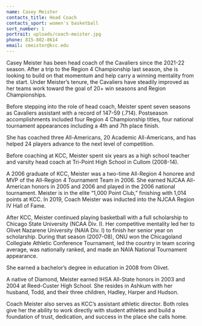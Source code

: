```yaml
---
name: Casey Meister
contacts_title: Head Coach
contacts_sport: women's basketball
sort_number: 1
portrait: uploads/coach-meister.jpg
phone: 815‑802‑8614
email: cmeister@kcc.edu
---
```

Casey Meister has been head coach of the Cavaliers since the 2021-22 season. After a trip to the Region 4 Championship last season, she is looking to build on that momentum and help carry a winning mentality from the start. Under Meister’s tenure, the Cavaliers have steadily improved as her teams work toward the goal of 20+ win seasons and Region Championships.

Before stepping into the role of head coach, Meister spent seven seasons as Cavaliers assistant with a record of 147-59 (.714). Postseason accomplishments included four Region 4 Championship titles, four national tournament appearances including a 4th and 7th place finish.

She has coached three All-Americans, 20 Academic All-Americans, and has helped 24 players advance to the next level of competition.

Before coaching at KCC, Meister spent six years as a high school teacher and varsity head coach at Tri-Point High School in Cullom (2008-14).

A 2006 graduate of KCC, Meister was a two-time All-Region 4 honoree and MVP of the All-Region 4 Tournament Team in 2006. She earned NJCAA All-American honors in 2005 and 2006 and played in the 2006 national tournament. Meister is in the elite “1,000 Point Club,” finishing with 1,014 points at KCC. In 2019, Coach Meister was inducted into the NJCAA Region IV Hall of Fame.

After KCC, Meister continued playing basketball with a full scholarship to Chicago State University (NCAA Div. I). Her competitive mentality led her to Olivet Nazarene University (NAIA Div. I) to finish her senior year on scholarship. During that season (2007-08), ONU won the Chicagoland Collegiate Athletic Conference Tournament, led the country in team scoring average, was nationally ranked, and made an NAIA National Tournament appearance.

She earned a bachelor’s degree in education in 2008 from Olivet.

A native of Diamond, Meister earned IHSA All-State honors in 2003 and 2004 at Reed-Custer High School. She resides in Ashkum with her husband, Todd, and their three children, Hadley, Harper and Hudson.

Coach Meister also serves as KCC’s assistant athletic director. Both roles give her the ability to work directly with student athletes and build a foundation of trust, dedication, and success in the place she calls home.